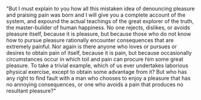 "But I must explain to you how all this mistaken idea of denouncing pleasure and praising pain was born and I will give you a
complete account of the system, and expound the actual teachings of the great explorer of the truth, the master-builder of human
happiness. No one rejects, dislikes, or avoids pleasure itself, because it is pleasure, but because those who do not know how to
pursue pleasure rationally encounter consequences that are extremely painful. Nor again is there anyone who loves or pursues or
desires to obtain pain of itself, because it is pain, but because occasionally circumstances occur in which toil and pain can
procure him some great pleasure. To take a trivial example, which of us ever undertakes laborious physical exercise, except to
obtain some advantage from it? But who has any right to find fault with a man who chooses to enjoy a pleasure that has no
annoying consequences, or one who avoids a pain that produces no resultant pleasure?"